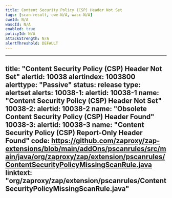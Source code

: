 ```yaml
---
title: Content Security Policy (CSP) Header Not Set
tags: [scan-result, cwe-N/A, wasc-N/A]
cweId: N/A
wascId: N/A
enabled: true
policyId: N/A
attackStrength: N/A
alertThreshold: DEFAULT
---
```


---
title: "Content Security Policy (CSP) Header Not Set"
alertid: 10038
alertindex: 1003800
alerttype: "Passive"
status: release
type: alertset
alerts:
   10038-1:
      alertid: 10038-1
      name: "Content Security Policy (CSP) Header Not Set"
   10038-2:
      alertid: 10038-2
      name: "Obsolete Content Security Policy (CSP) Header Found"
   10038-3:
      alertid: 10038-3
      name: "Content Security Policy (CSP) Report-Only Header Found"
code: https://github.com/zaproxy/zap-extensions/blob/main/addOns/pscanrules/src/main/java/org/zaproxy/zap/extension/pscanrules/ContentSecurityPolicyMissingScanRule.java
linktext: "org/zaproxy/zap/extension/pscanrules/ContentSecurityPolicyMissingScanRule.java"
---
